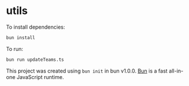 # utils

To install dependencies:

```bash
bun install
```

To run:

```bash
bun run updateTeams.ts
```

This project was created using `bun init` in bun v1.0.0. [Bun](https://bun.sh) is a fast all-in-one JavaScript runtime.
